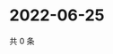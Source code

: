 # 2022-06-25

共 0 条

<!-- BEGIN WEIBO -->
<!-- 最后更新时间 Sat Jun 25 2022 05:13:49 GMT+0800 (China Standard Time) -->

<!-- END WEIBO -->
